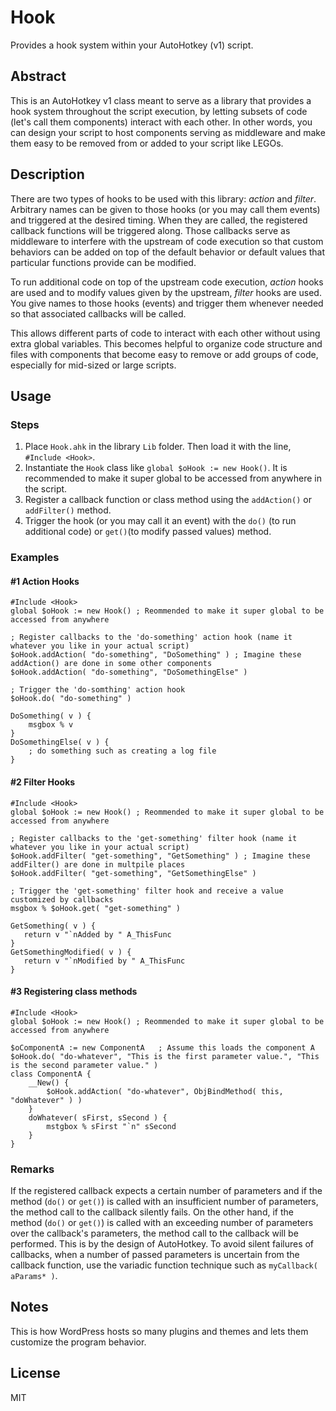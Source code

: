 # Hook
Provides a hook system within your AutoHotkey (v1) script.

## Abstract
This is an AutoHotkey v1 class meant to serve as a library that provides a hook system throughout the script execution, by letting subsets of code (let's call them components) interact with each other. In other words, you can design your script to host components serving as middleware and make them easy to be removed from or added to your script like LEGOs.

## Description
There are two types of hooks to be used with this library: _action_ and _filter_. Arbitrary names can be given to those hooks (or you may call them events) and triggered at the desired timing. When they are called, the registered callback functions will be triggered along. Those callbacks serve as middleware to interfere with the upstream of code execution so that custom behaviors can be added on top of the default behavior or default values that particular functions provide can be modified.

To run additional code on top of the upstream code execution, _action_ hooks are used and to modify values given by the upstream, _filter_ hooks are used. You give names to  those hooks (events) and trigger them whenever needed so that associated callbacks will be called.

This allows different parts of code to interact with each other without using extra global variables. This becomes helpful to organize code structure and files with components that become easy to remove or add groups of code, especially for mid-sized or large scripts.

## Usage
### Steps
1. Place `Hook.ahk` in the library `Lib` folder. Then load it with the line, `#Include <Hook>`.
2. Instantiate the `Hook` class like `global $oHook := new Hook()`. It is recommended to make it super global to be accessed from anywhere in the script.
3. Register a callback function or class method using the `addAction()` or `addFilter()` method.
4. Trigger the hook (or you may call it an event) with the `do()` (to run additional code) or `get()`(to modify passed values) method.

### Examples
#### #1 Action Hooks
```autohotkey
#Include <Hook>
global $oHook := new Hook() ; Reommended to make it super global to be accessed from anywhere

; Register callbacks to the 'do-something' action hook (name it whatever you like in your actual script)
$oHook.addAction( "do-something", "DoSomething" ) ; Imagine these addAction() are done in some other components
$oHook.addAction( "do-something", "DoSomethingElse" )

; Trigger the 'do-somthing' action hook
$oHook.do( "do-something" )

DoSomething( v ) {
    msgbox % v
}
DoSomethingElse( v ) {
    ; do something such as creating a log file
}
```
 #### #2 Filter Hooks
 ```autohotkey
#Include <Hook>
global $oHook := new Hook() ; Reommended to make it super global to be accessed from anywhere

 ; Register callbacks to the 'get-something' filter hook (name it whatever you like in your actual script)
 $oHook.addFilter( "get-something", "GetSomething" ) ; Imagine these addFilter() are done in multpile places
 $oHook.addFilter( "get-something", "GetSomethingElse" )

 ; Trigger the 'get-something' filter hook and receive a value customized by callbacks
 msgbox % $oHook.get( "get-something" )

 GetSomething( v ) {
    return v "`nAdded by " A_ThisFunc
 }
 GetSomethingModified( v ) {
    return v "`nModified by " A_ThisFunc
 }
 ```
#### #3 Registering class methods
```autohotkey
#Include <Hook>
global $oHook := new Hook() ; Reommended to make it super global to be accessed from anywhere

$oComponentA := new ComponentA   ; Assume this loads the component A
$oHook.do( "do-whatever", "This is the first parameter value.", "This is the second parameter value." )
class ComponentA {
    __New() {
        $oHook.addAction( "do-whatever", ObjBindMethod( this, "doWhatever" ) )
    }
    doWhatever( sFirst, sSecond ) {
        mstgbox % sFirst "`n" sSecond
    }
}
```

### Remarks
If the registered callback expects a certain number of parameters and if the method (`do()` or `get()`) is called with an insufficient number of parameters, the method call to the callback silently fails. On the other hand, if the method (`do()` or `get()`) is called with an exceeding number of parameters over the callback's parameters, the method call to the callback will be performed. This is by the design of AutoHotkey. To avoid silent failures of callbacks, when a number of passed parameters is uncertain from the callback function, use the variadic function technique such as `myCallback( aParams* )`.

## Notes
This is how WordPress hosts so many plugins and themes and lets them customize the program behavior.

## License
MIT